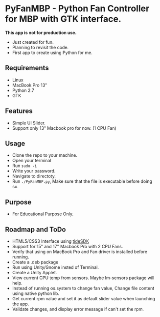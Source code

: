 # PyFanMBP - Python Fan Controller for MBP with GTK interface.
**This app is not for production use.** 
- Just created for fun.
- Planning to revisit the code. 
- First app to create using Python for me. 

## Requirements
- Linux
- MacBook Pro 13"
- Python 2.7
- GTK

## Features
- Simple UI Slider.
- Support only 13" Macbook pro for now. (1 CPU Fan)

## Usage
- Clone the repo to your machine. 
- Open your terminal
- Run `sudo -i`
- Write your password.
- Navigate to directoty. 
- Run `./PyFanMBP.py`, Make sure that the file is executable before doing so. 

## Purpose
- For Educational Purpose Only.


## Roadmap and ToDo
- HTML5/CSS3 Interface using [tideSDK](http://www.tidesdk.org/)
- Support for 15" and 17" Macbook Pro with 2 CPU Fans.
- Verify that using on MacBook Pro and Fan driver is installed before running. 
- Create a .deb package
- Run using Unity/Gnome insted of Terminal.
- Create a Unity Applet. 
- View current CPU temp from sensors. Maybe lm-sensors package will help.  
- Instead of running os.system to change fan value, Change file content using native python lib.
- Get current rpm value and set it as default slider value when launching the app. 
- Validate changes, and display error message if can't set the rpm. 

